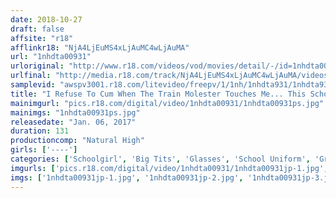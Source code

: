 ```yaml
---
date: 2018-10-27
draft: false
affsite: "r18"
afflinkr18: "NjA4LjEuMS4xLjAuMC4wLjAuMA"
url: "1nhdta00931"
urloriginal: "http://www.r18.com/videos/vod/movies/detail/-/id=1nhdta00931"
urlfinal: "http://media.r18.com/track/NjA4LjEuMS4xLjAuMC4wLjAuMA/videos/vod/movies/detail/-/id=1nhdta00931"
samplevid: "awspv3001.r18.com/litevideo/freepv/1/1nh/1nhdta931/1nhdta931_dmb_w.mp4"
title: "I Refuse To Cum When The Train Molester Touches Me... This Schoolgirl Tries To Resist But Shakes Her Ass In Pleasure And Pisses Herself Silly"
mainimgurl: "pics.r18.com/digital/video/1nhdta00931/1nhdta00931ps.jpg"
mainimgs: "1nhdta00931ps.jpg"
releasedate: "Jan. 06, 2017"
duration: 131
productioncomp: "Natural High"
girls: ['----']
categories: ['Schoolgirl', 'Big Tits', 'Glasses', 'School Uniform', 'Groping', 'Hi-Def']
imgurls: ['pics.r18.com/digital/video/1nhdta00931/1nhdta00931jp-1.jpg', 'pics.r18.com/digital/video/1nhdta00931/1nhdta00931jp-2.jpg', 'pics.r18.com/digital/video/1nhdta00931/1nhdta00931jp-3.jpg', 'pics.r18.com/digital/video/1nhdta00931/1nhdta00931jp-4.jpg', 'pics.r18.com/digital/video/1nhdta00931/1nhdta00931jp-5.jpg', 'pics.r18.com/digital/video/1nhdta00931/1nhdta00931jp-6.jpg', 'pics.r18.com/digital/video/1nhdta00931/1nhdta00931jp-7.jpg', 'pics.r18.com/digital/video/1nhdta00931/1nhdta00931jp-8.jpg', 'pics.r18.com/digital/video/1nhdta00931/1nhdta00931jp-9.jpg', 'pics.r18.com/digital/video/1nhdta00931/1nhdta00931jp-10.jpg', 'pics.r18.com/digital/video/1nhdta00931/1nhdta00931jp-11.jpg', 'pics.r18.com/digital/video/1nhdta00931/1nhdta00931jp-12.jpg', 'pics.r18.com/digital/video/1nhdta00931/1nhdta00931jp-13.jpg', 'pics.r18.com/digital/video/1nhdta00931/1nhdta00931jp-14.jpg', 'pics.r18.com/digital/video/1nhdta00931/1nhdta00931jp-15.jpg', 'pics.r18.com/digital/video/1nhdta00931/1nhdta00931jp-16.jpg', 'pics.r18.com/digital/video/1nhdta00931/1nhdta00931jp-17.jpg', 'pics.r18.com/digital/video/1nhdta00931/1nhdta00931jp-18.jpg', 'pics.r18.com/digital/video/1nhdta00931/1nhdta00931jp-19.jpg', 'pics.r18.com/digital/video/1nhdta00931/1nhdta00931jp-20.jpg']
imgs: ['1nhdta00931jp-1.jpg', '1nhdta00931jp-2.jpg', '1nhdta00931jp-3.jpg', '1nhdta00931jp-4.jpg', '1nhdta00931jp-5.jpg', '1nhdta00931jp-6.jpg', '1nhdta00931jp-7.jpg', '1nhdta00931jp-8.jpg', '1nhdta00931jp-9.jpg', '1nhdta00931jp-10.jpg', '1nhdta00931jp-11.jpg', '1nhdta00931jp-12.jpg', '1nhdta00931jp-13.jpg', '1nhdta00931jp-14.jpg', '1nhdta00931jp-15.jpg', '1nhdta00931jp-16.jpg', '1nhdta00931jp-17.jpg', '1nhdta00931jp-18.jpg', '1nhdta00931jp-19.jpg', '1nhdta00931jp-20.jpg']
---
```


